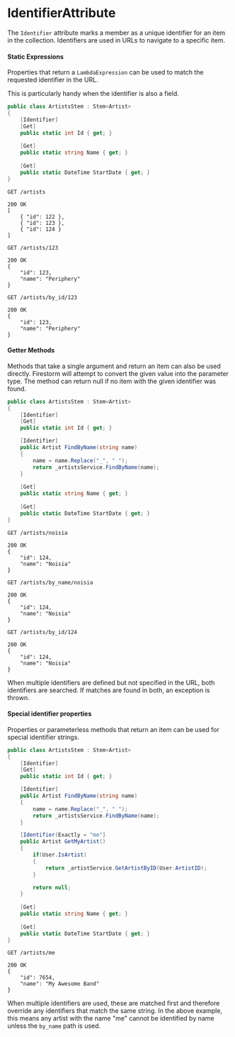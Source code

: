 # IdentifierAttribute

The `Identifier` attribute marks a member as a unique identifier for an item in the collection. Identifiers are used in URLs to navigate to a specific item.

#### Static Expressions

Properties that return a `LambdaExpression` can be used to match the requested identifier in the URL.

This is particularly handy when the identifier is also a field.

```csharp
public class ArtistsStem : Stem<Artist>
{
    [Identifier]
    [Get]
    public static int Id { get; }
    
    [Get]
    public static string Name { get; }
    
    [Get]
    public static DateTime StartDate { get; }
}
```

```http
GET /artists

200 OK
[        
    { "id": 122 },
    { "id": 123 },
    { "id": 124 }
]
```

```http
GET /artists/123

200 OK
{
    "id": 123,
    "name": "Periphery"
}
```

```http
GET /artists/by_id/123

200 OK
{
    "id": 123,
    "name": "Periphery"
}
```

#### Getter Methods

Methods that take a single argument and return an item can also be used directly. Firestorm will attempt to convert the given value into the parameter type. The method can return null if no item with the given identifier was found.

```csharp
public class ArtistsStem : Stem<Artist>
{
    [Identifier]
    [Get]
    public static int Id { get; }

    [Identifier]
    public Artist FindByName(string name)
    {
        name = name.Replace("_", " ");
        return _artistsService.FindByName(name);
    }
    
    [Get]
    public static string Name { get; }
    
    [Get]
    public static DateTime StartDate { get; }
}
```

```http
GET /artists/noisia

200 OK
{
    "id": 124,
    "name": "Noisia"
}
```

```http
GET /artists/by_name/noisia

200 OK
{                
    "id": 124,
    "name": "Noisia"
}
```

```http
GET /artists/by_id/124

200 OK
{                
    "id": 124,
    "name": "Noisia"
}
```

When multiple identifiers are defined but not specified in the URL, both identifiers are searched. If matches are found in both, an exception is thrown.

#### Special identifier properties

Properties or parameterless methods that return an item can be used for special identifier strings.

```csharp
public class ArtistsStem : Stem<Artist>
{
    [Identifier]
    [Get]
    public static int Id { get; }

    [Identifier]
    public Artist FindByName(string name)
    {
        name = name.Replace("_", " ");
        return _artistsService.FindByName(name);
    }

    [Identifier(Exactly = "me"]
    public Artist GetMyArtist()
    {
        if(User.IsArtist)
        {
            return _artistService.GetArtistByID(User.ArtistID);
        }

        return null;
    }
    
    [Get]
    public static string Name { get; }
    
    [Get]
    public static DateTime StartDate { get; }
}
```

```http
GET /artists/me

200 OK
{
    "id": 7654,
    "name": "My Awesome Band"
}
```

When multiple identifiers are used, these are matched first and therefore override any identifiers that match the same string. In the above example, this means any artist with the name "me" cannot be identified by name unless the `by_name` path is used.